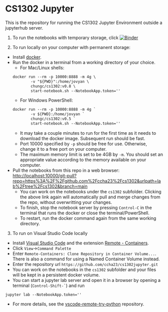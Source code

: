 # CS1302 Jupyter

This is the repository for running the CS1302 Jupyter Environment outside a jupyterhub server. 

1. To run the notebooks with temporary storage, click 
[![Binder](https://mybinder.org/badge_logo.svg)](https://mybinder.org/v2/gh/ccha23/cs1302jupyter/HEAD?urlpath=git-pull?repo%3Dhttps%3A%2F%2Fgithub.com%2Fccha23%2Fcs1302%26urlpath%3Dlab%2F%2Ftree%2Fcs1302)

2. To run locally on your computer with permanent storage:
  - Install [docker](
https://docs.docker.com/get-started/#download-and-install-docker).
  - Run the docker in a terminal from a working directory of your choice.
    - For Mac/Linux shells:
    ```markdown
    docker run --rm -p 10000:8888 -m 4g \
            -v "${PWD}":/home/jovyan \
            chungc/cs1302:v0.8 \
            start-notebook.sh --NotebookApp.token=''
    ```
    - For Windows PowerShell:
    ```markdown
    docker run --rm -p 10000:8888 -m 4g `
            -v ${PWD}:/home/jovyan `
            chungc/cs1302:v0.5 `
            start-notebook.sh --NotebookApp.token=''  
    ```
    - It may take a couple minutes to run for the first time as it needs to download the docker image. Subsequent run should be fast.
    - Port 10000 specified by `-p` should be free for use. Otherwise, change it to a free port on your computer.
    - The maximum memory limit is set to be 4GB by `-m`. You should set an appropriate value according to the memory available on your computer.
  - Pull the notebooks from this repo in a web browser:  
  <http://localhost:10000/git-pull?repo=https%3A%2F%2Fgithub.com%2Fccha23%2Fcs1302&urlpath=lab%2Ftree%2Fcs1302&branch=main>
    - You can work on the notebooks under the `cs1302` subfolder. Clicking the above link again will automatically pull and merge changes from the repo, without overwritting your changes.
    - To finish, stop the notebook server by pressing `Control-C` in the terminal that runs the docker or close the terminal/PowerShell.
    - To restart, run the docker command again from the same working directory.

3. To run on Visual Studio Code locally
  - Install [Visual Studio Code](https://code.visualstudio.com/) and the extension [Remote - Containers](https://marketplace.visualstudio.com/items?itemName=ms-vscode-remote.remote-containers).
  - Click `View`->`Command Palette` 
  - Enter `Remote-Containers: Clone Repository in Container Volume...`. There is also a command for using a Named Container Volume instead.
  - Enter the repository url `https://github.com/ccha23/cs1302jupyter.git`
  - You can work on the notebooks in the `cs1302` subfolder and your files will be kept in a persistent docker volume.
  - You can start a jupyter lab server and open it in a browser by opening a terminal (`` Control-Shift-` ``) and run
  ```
  jupyter lab --NotebookApp.token=''
  ```
  - For more details, see the [vscode-remote-try-python](https://github.com/microsoft/vscode-remote-try-python) repository.
